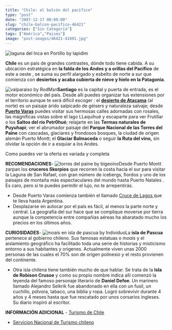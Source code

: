 ```yaml
---
title: "Chile: el balcón del pacífico"
type: "post"
date: "2007-12-17 00:00:00"
slug: "chile-balcon-pacifico-46421"
categories: ["Sin Categoría"]
tags: ["América","Paises"]
image: "post-images/46421-41891.jpg"
---
```


![laguna del Inca en Portillo by lapidim](post-images/46421-41891.jpg "laguna del Inca en Portillo by lapidim")

**Chile** es un país de grandes contrastes, dónde todo tiene cabida. A su ubicación estratégica en **la falda de los Andes y a orillas del Pacífico** de este a oeste , se suma su perfil alargado y esbelto de norte a sur que comienza con **desiertos y acaba cubierta de nieve y hielo en la Patagonia**.  
  
![valparaiso by RodMsn](post-images/46421-41894.jpg "valparaiso by RodMsn")**Santiago** es la capital y puerta de entrada, es el motor económico del país. Desde allí puedes organizar tus extensiones por el territorio aunque te será difícil escoger : el [**desierto de Atacama**](http://www.missviajes.com/archivos/atacama+hoteles+chile) (al norte) es un paisaje árido salpicado de géisers y naturaleza salvaje; desde [**Puerto Varas**](http://www.ptovaras.cl/spanish/municipalidad.php?seccion=2) puedes visitar sus hermosas calles adornadas con rosales, las mágnificas vistas sobre el lago LLaquihué y escaparte para ver Frutillar o los **Saltos del río Petr0hué**; relajarte en las **Termas naturales de Puyuhapi**; ver el abrumador paisaje del **Parque Nacional de las Torres del Paine** con cascadas, glaciares y frondosos bosques, la ciudad de origen alemán Puerto Montt; el **Glaciar Balmaceda** o seguir **la Ruta del vino,**  sin olvidar la opción de ir a esquiar a los Andes.  
  
Como puedes ver la oferta es variada y completa  
  
**RECOMENDACIONES**- ![torres del paine by bigeoino](post-images/46421-41893.jpg "torres del paine by bigeoino")Desde Puerto Montt zarpan los **cruceros Skorpios** que recorren la costa hacia el sur para visitar la Laguna de San Rafael, con gran número de icebergs, fiordos y uno de los paisajes de montaña más espectaculares del mundo hasta Puerto Natales . Es caro, pero si te puedes permitir el lujo, no te arrepentirás.
- Desde Puerto Varas comienza también el llamado [Cruce de Lagos ](http://www.missviajes.com/p/cruce-lagos-puerto-varas-bariloche-11010)que te lleva hasta Argentina.
- Desplazarse en autocar por el país es fácil, al menos la parte norte y central. La geografía del sur hace que se complique moverse por tierra aunque la competencia entre compañias aéreas ha abaratado mucho los precios en los últimos años.

**CURIOSIDADES**- ![moais en isla de pascua by Individuo](post-images/46421-41892.jpg "moais en isla de pascua by Individuo")La **isla de Pascua** pertenece al gobierno chileno. Sus famosas estatuas o *moais* y el aislamiento geográfico ha facilitado toda una serie de historias y misticismo entorno a sus habitantes y origenes. Actualmente viven unas 2000 personas de las cuales el 70% son de origen polinesio y el resto provienen del continente.
- Otra isla chilena tiene también mucho de que hablar. Se trata de la **Isla de Robison Crusoe** y como su propio nombre indica allí comenzó la leyenda del famoso personaje literario de **Daniel Defoe**. Un marinero llamado Alejandro Selkrik fue abandonado en ella con un fusil, un cuchillo, pólvora, tabaco, una biblia y ropa. Logró sobrevivir durante 4 años y 4 meses hasta que fue rescatado por unos corsarios ingleses. Su diario inspiró al escritor.

**INFORMACIÓN ADICIONAL** - [Turismo de Chile](http://www.turismochile.com/)
- [Servicion Nacional de Turismo chileno](http://www.sernatur.cl/)